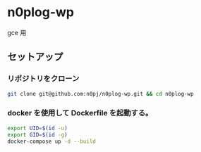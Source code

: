 # n0plog-wp

gce 用

## セットアップ

### リポジトリをクローン

```bash
git clone git@github.com:n0pj/n0plog-wp.git && cd n0plog-wp
```

### docker を使用して Dockerfile を起動する。

```bash
export UID=$(id -u)
export GID=$(id -g)
docker-compose up -d --build

```

